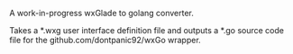 A work-in-progress wxGlade to golang converter.  

Takes a *.wxg user interface definition file and outputs a *.go source code file for the github.com/dontpanic92/wxGo wrapper.